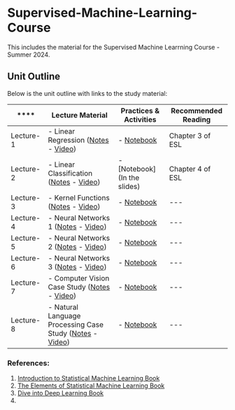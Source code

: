 # Supervised-Machine-Learning-Course
This includes the material for the Supervised Machine Learrning Course - Summer 2024.

## Unit Outline

Below is the unit outline with links to the study material:

| ****    | **Lecture Material**                                                                           | **Practices & Activities** | **Recommended Reading**  |
|-------------|----------------------------------------------------------------------------------------|----------------------------|--------------------------|
| Lecture-1   | - Linear Regression ([Notes](/lectures/lecture-1/1.pdf) - [Video](https://youtu.be/SdGC7mVkVoU))                                           | - [Notebook](lectures/lecture-1/Linear_Regression_California_Housing_Descriptive.ipynb)             | Chapter 3 of ESL |
| Lecture-2   | - Linear Classification ([Notes](lectures/From-Linear-to-Logistic-Regression.pdf) - [Video](https://www.youtube.com/watch?v=uhRSTw-seYU))                                       | - [Notebook](In the slides)             |  Chapter 4 of ESL                        |
| Lecture-3   | - Kernel Functions ([Notes]() - [Video]())                                            | - [Notebook]()             | ---                       |
| Lecture-4   | - Neural Networks 1 ([Notes]() - [Video](https://www.youtube.com/watch?v=poScThB06S4))                                           | - [Notebook]()             | ---                       |
| Lecture-5   | - Neural Networks 2 ([Notes]() - [Video](https://www.youtube.com/watch?v=u__6YYnQWBc))                                           | - [Notebook]()             | ---                       |
| Lecture-6   | - Neural Networks 3 ([Notes]() - [Video](https://www.youtube.com/watch?v=msTlvaWU4fE))                                           | - [Notebook]()             | ---                       |
| Lecture-7   | - Computer Vision Case Study ([Notes]() - [Video]())                                  | - [Notebook]()             | ---                       |
| Lecture-8   | - Natural Language Processing Case Study ([Notes]() - [Video]())                     | - [Notebook]()             | ---                        |


### References:
1. [Introduction to Statistical Machine Learning Book](https://www.statlearning.com) 
2. [The Elements of Statistical Machine Learning Book](https://hastie.su.domains/ElemStatLearn)
3. [Dive into Deep Learning Book](https://d2l.ai)
4. 

